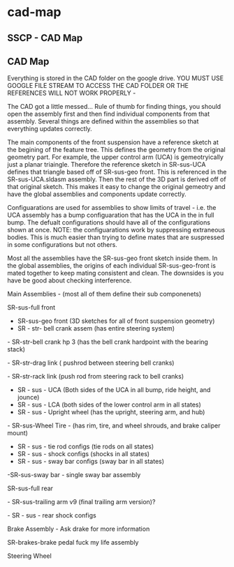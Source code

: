 # cad-map

## SSCP - CAD Map

## CAD Map

Everything is stored in the CAD folder on the google drive. YOU MUST USE GOOGLE FILE STREAM TO ACCESS THE CAD FOLDER OR THE REFERENCES WILL NOT WORK PROPERLY -

The CAD got a little messed... Rule of thumb for finding things, you should open the assembly first and then find individual components from that assembly. Several things are defined within the assemblies so that everything updates correctly.&#x20;

The main components of the front suspension have a reference sketch at the begining of the feature tree. This defines the geometry from the original geometry part. For example, the upper control arm (UCA) is gemeotryically just a planar triaingle. Therefore the reference sketch in SR-sus-UCA defines that triangle based off of SR-sus-geo front. This is referenced in the SR-sus-UCA.sldasm assembly. Then the rest of the 3D part is derived off of that original sketch. This makes it easy to change the original gemeotry and have the global assemblies and components update correctly.

Configuarations are used for assemblies to show limits of travel - i.e. the UCA assembly has a bump configuaration that has the UCA in the in full bump. The defualt configurations should have all of the configurations shown at once. NOTE: the configuarations work by suppressing extraneous bodies. This is much easier than trying to define mates that are suspressed in some configurations but not others. &#x20;

Most all the assemblies have the SR-sus-geo front sketch inside them. In the global assemblies, the origins of each individual SR-sus-geo-front is mated together to keep mating consistent and clean. The downsides is you have be good about checking interference.

Main Assemblies - (most all of them define their sub componenets)

SR-sus-full front

* SR-sus-geo front (3D sketches for all of front suspension geometry)
* SR - str- bell crank assem (has entire steering system)

&#x20;   \- SR-str-bell crank hp 3 (has the bell crank hardpoint with the bearing stack)

&#x20;   \- SR-str-drag link ( pushrod between steering bell cranks)

&#x20;   \- SR-str-rack link (push rod from steering rack to bell cranks)

* SR - sus - UCA (Both sides of the UCA in all bump, ride height, and jounce)
* SR - sus - LCA (both sides of the lower control arm in all states)
* SR - sus - Upright wheel (has the upright, steering arm, and hub)

&#x20;   \- SR-sus-Wheel Tire - (has rim, tire, and wheel shrouds, and brake caliper mount)

* SR - sus - tie rod configs (tie rods on all states)
* SR - sus - shock configs (shocks in all states)
* SR - sus - sway bar configs (sway bar in all states)

&#x20;   -SR-sus-sway bar - single sway bar assembly

SR-sus-full rear

&#x20;\- SR-sus-trailing arm v9 (final trailing arm version)?

&#x20;\- SR - sus - rear shock configs

Brake Assembly - Ask drake for more information

SR-brakes-brake pedal fuck my life assembly

Steering Wheel&#x20;
